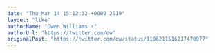 ```yaml
---
date: "Thu Mar 14 15:12:32 +0000 2019"
layout: "like"
authorName: "Owen Williams ⚡"
authorUrl: "https://twitter.com/ow"
originalPost: "https://twitter.com/ow/status/1106211516217470977"
---
```


